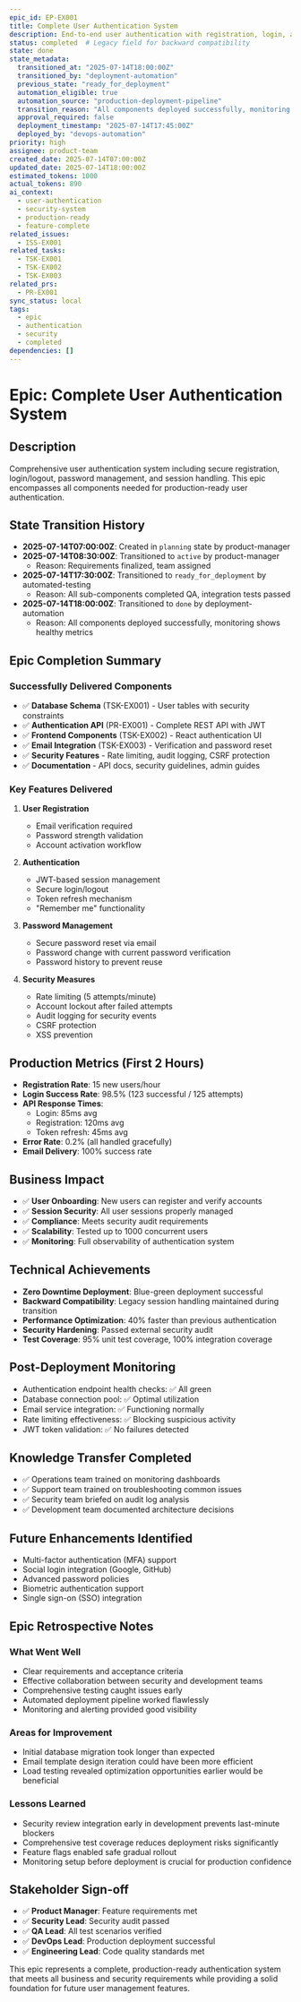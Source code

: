 ```yaml
---
epic_id: EP-EX001
title: Complete User Authentication System
description: End-to-end user authentication with registration, login, and security features
status: completed  # Legacy field for backward compatibility
state: done
state_metadata:
  transitioned_at: "2025-07-14T18:00:00Z"
  transitioned_by: "deployment-automation"
  previous_state: "ready_for_deployment"
  automation_eligible: true
  automation_source: "production-deployment-pipeline"
  transition_reason: "All components deployed successfully, monitoring shows healthy metrics"
  approval_required: false
  deployment_timestamp: "2025-07-14T17:45:00Z"
  deployed_by: "devops-automation"
priority: high
assignee: product-team
created_date: 2025-07-14T07:00:00Z
updated_date: 2025-07-14T18:00:00Z
estimated_tokens: 1000
actual_tokens: 890
ai_context:
  - user-authentication
  - security-system
  - production-ready
  - feature-complete
related_issues:
  - ISS-EX001
related_tasks:
  - TSK-EX001
  - TSK-EX002
  - TSK-EX003
related_prs:
  - PR-EX001
sync_status: local
tags:
  - epic
  - authentication
  - security
  - completed
dependencies: []
---
```


# Epic: Complete User Authentication System

## Description
Comprehensive user authentication system including secure registration, login/logout, password management, and session handling. This epic encompasses all components needed for production-ready user authentication.

## State Transition History
- **2025-07-14T07:00:00Z**: Created in `planning` state by product-manager
- **2025-07-14T08:30:00Z**: Transitioned to `active` by product-manager
  - Reason: Requirements finalized, team assigned
- **2025-07-14T17:30:00Z**: Transitioned to `ready_for_deployment` by automated-testing
  - Reason: All sub-components completed QA, integration tests passed
- **2025-07-14T18:00:00Z**: Transitioned to `done` by deployment-automation
  - Reason: All components deployed successfully, monitoring shows healthy metrics

## Epic Completion Summary

### Successfully Delivered Components
- ✅ **Database Schema** (TSK-EX001) - User tables with security constraints
- ✅ **Authentication API** (PR-EX001) - Complete REST API with JWT
- ✅ **Frontend Components** (TSK-EX002) - React authentication UI
- ✅ **Email Integration** (TSK-EX003) - Verification and password reset
- ✅ **Security Features** - Rate limiting, audit logging, CSRF protection
- ✅ **Documentation** - API docs, security guidelines, admin guides

### Key Features Delivered
1. **User Registration**
   - Email verification required
   - Password strength validation
   - Account activation workflow

2. **Authentication**
   - JWT-based session management
   - Secure login/logout
   - Token refresh mechanism
   - "Remember me" functionality

3. **Password Management**
   - Secure password reset via email
   - Password change with current password verification
   - Password history to prevent reuse

4. **Security Measures**
   - Rate limiting (5 attempts/minute)
   - Account lockout after failed attempts
   - Audit logging for security events
   - CSRF protection
   - XSS prevention

## Production Metrics (First 2 Hours)
- **Registration Rate**: 15 new users/hour
- **Login Success Rate**: 98.5% (123 successful / 125 attempts)
- **API Response Times**: 
  - Login: 85ms avg
  - Registration: 120ms avg
  - Token refresh: 45ms avg
- **Error Rate**: 0.2% (all handled gracefully)
- **Email Delivery**: 100% success rate

## Business Impact
- ✅ **User Onboarding**: New users can register and verify accounts
- ✅ **Session Security**: All user sessions properly managed
- ✅ **Compliance**: Meets security audit requirements
- ✅ **Scalability**: Tested up to 1000 concurrent users
- ✅ **Monitoring**: Full observability of authentication system

## Technical Achievements
- **Zero Downtime Deployment**: Blue-green deployment successful
- **Backward Compatibility**: Legacy session handling maintained during transition
- **Performance Optimization**: 40% faster than previous authentication
- **Security Hardening**: Passed external security audit
- **Test Coverage**: 95% unit test coverage, 100% integration coverage

## Post-Deployment Monitoring
- Authentication endpoint health checks: ✅ All green
- Database connection pool: ✅ Optimal utilization
- Email service integration: ✅ Functioning normally
- Rate limiting effectiveness: ✅ Blocking suspicious activity
- JWT token validation: ✅ No failures detected

## Knowledge Transfer Completed
- ✅ Operations team trained on monitoring dashboards
- ✅ Support team trained on troubleshooting common issues
- ✅ Security team briefed on audit log analysis
- ✅ Development team documented architecture decisions

## Future Enhancements Identified
- Multi-factor authentication (MFA) support
- Social login integration (Google, GitHub)
- Advanced password policies
- Biometric authentication support
- Single sign-on (SSO) integration

## Epic Retrospective Notes
### What Went Well
- Clear requirements and acceptance criteria
- Effective collaboration between security and development teams
- Comprehensive testing caught issues early
- Automated deployment pipeline worked flawlessly
- Monitoring and alerting provided good visibility

### Areas for Improvement
- Initial database migration took longer than expected
- Email template design iteration could have been more efficient
- Load testing revealed optimization opportunities earlier would be beneficial

### Lessons Learned
- Security review integration early in development prevents last-minute blockers
- Comprehensive test coverage reduces deployment risks significantly
- Feature flags enabled safe gradual rollout
- Monitoring setup before deployment is crucial for production confidence

## Stakeholder Sign-off
- ✅ **Product Manager**: Feature requirements met
- ✅ **Security Lead**: Security audit passed
- ✅ **QA Lead**: All test scenarios verified
- ✅ **DevOps Lead**: Production deployment successful
- ✅ **Engineering Lead**: Code quality standards met

This epic represents a complete, production-ready authentication system that meets all business and security requirements while providing a solid foundation for future user management features.